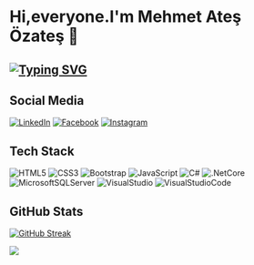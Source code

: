 
# Hi,everyone.I'm Mehmet Ateş Özateş 👋 
## [![Typing SVG](https://readme-typing-svg.herokuapp.com?lines=Freelance+FullStack+Developer)](https://git.io/typing-svg)

## Social Media 
[![LinkedIn](https://img.shields.io/badge/LinkedIn-%230077B5.svg?logo=linkedin&logoColor=white)](https://linkedin.com/in/mehmet-ateş-özateş-bb8108110/)
[![Facebook](https://img.shields.io/badge/Facebook-%230077B5.svg?logo=facebook&logoColor=white)](https://www.facebook.com/m.ates.ozates)
[![Instagram](https://img.shields.io/badge/Instagram-E4405F.svg?logo=instagram&logoColor=white)](https://www.instagram.com/mehmet.ates.ozates)


## Tech Stack
![HTML5](https://img.shields.io/badge/html5-%23E34F26.svg?style=for-the-badge&logo=html5&logoColor=white)
![CSS3](https://img.shields.io/badge/css3-%231572B6.svg?style=for-the-badge&logo=css3&logoColor=white) 
![Bootstrap](https://img.shields.io/badge/bootstrap-%23563D7C.svg?style=for-the-badge&logo=bootstrap&logoColor=white) 
![JavaScript](https://img.shields.io/badge/javascript-%23323330.svg?style=for-the-badge&logo=javascript&logoColor=%23F7DF1E)
![C#](https://img.shields.io/badge/c%23-%23239120.svg?style=for-the-badge&logo=c-sharp&logoColor=white) 
![.NetCore](https://img.shields.io/badge/.NET%20Core-5C2D91?style=for-the-badge&logo=.net%20core&logoColor=white)
![MicrosoftSQLServer](https://img.shields.io/badge/Microsoft%20SQL%20Server-CC2927?style=for-the-badge&logo=microsoft%20sql%20server&logoColor=white)
![VisualStudio](https://img.shields.io/badge/Visual%20Studio-5C2D91?style=for-the-badge&logo=visual%20studio&logoColor=white)
![VisualStudioCode](https://img.shields.io/badge/Visual%20Studio%20Code-007ACC?style=for-the-badge&logo=visual%20studio%20code&logoColor=white)

## GitHub Stats

[![GitHub Streak](https://streak-stats.demolab.com?user=mhmtates&theme=chartreuse-dark)](https://git.io/streak-stats)
<!--<img src="https://github-readme-stats.vercel.app/api?username=mhmtates&count_private=true&show_icons=true&theme=chartreuse-dark">-->

![](https://github-readme-stats.vercel.app/api/top-langs/?username=mhmtates&theme=radical&hide_border=true&include_all_commits=false&count_private=false&layout=compact)




